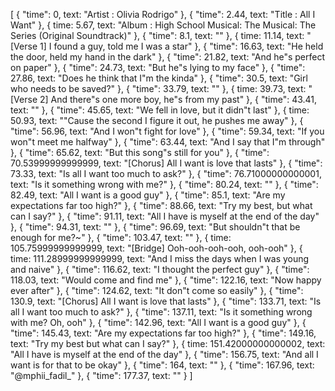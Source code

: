 [
   { "time": 0, text: "Artist : Olivia Rodrigo" },
   { "time": 2.44, text: "Title : All I Want" },
   {
     time: 5.67,
     text: "Album : High School Musical: The Musical: The Series (Original Soundtrack)"
   },
   { "time": 8.1, text: "" },
   {
     time: 11.14,
     text: "[Verse 1] I found a guy, told me I was a star"
   },
   { "time": 16.63, text: "He held the door, held my hand in the dark" },
   { "time": 21.82, text: "And he"s perfect on paper" },
   { "time": 24.73, text: "But he"s lying to my face" },
   { "time": 27.86, text: "Does he think that I"m the kinda" },
   { "time": 30.5, text: "Girl who needs to be saved?" },
   { "time": 33.79, text: "" },
   { time: 39.73, text: "[Verse 2] And there"s one more boy, he"s from my past"
   },
   { "time": 43.41, text: "" },
   { "time": 45.65, text: "We fell in love, but it didn"t last" },
   { time: 50.93, text: ""Cause the second I figure it out, he pushes me away" },
   { "time": 56.96, text: "And I won"t fight for love" },
   { "time": 59.34, text: "If you won"t meet me halfway" },
   { "time": 63.44, text: "And I say that I"m through" },
   { "time": 65.62, text: "But this song"s still for you" },
   { "time": 70.53999999999999, text: "[Chorus] All I want is love that lasts" },
   { "time": 73.33, text: "Is all I want too much to ask?" },
   { "time": 76.71000000000001, text: "Is it something wrong with me?" },
   { "time": 80.24, text: "" },
   { "time": 82.49, text: "All I want is a good guy" },
   { "time": 85.1, text: "Are my expectations far too high?" },
   { "time": 88.66, text: "Try my best, but what can I say?" },
   { "time": 91.11, text: "All I have is myself at the end of the day" },
   { "time": 94.31, text: "" },
   { "time": 96.69, text: "But shouldn"t that be enough for me?~" },
   { "time": 103.47, text: "" },
   {
     time: 105.75999999999999,
     text: "[Bridge] Ooh-ooh-ooh-ooh, ooh-ooh"
   },
   {
     time: 111.28999999999999,
     text: "And I miss the days when I was young and naive"
   },
   { "time": 116.62, text: "I thought the perfect guy" },
   { "time": 118.03, text: "Would come and find me" },
   { "time": 122.16, text: "Now happy ever after" },
   { "time": 124.62, text: "It don"t come so easily" },
   { "time": 130.9, text: "[Chorus] All I want is love that lasts" },
   { "time": 133.71, text: "Is all I want too much to ask?" },
   { "time": 137.11, text: "Is it something wrong with me? Oh, ooh" },
   { "time": 142.96, text: "All I want is a good guy" },
   { "time": 145.43, text: "Are my expectations far too high?" },
   { "time": 149.16, text: "Try my best but what can I say?" },
   {
     time: 151.42000000000002,
     text: "All I have is myself at the end of the day"
   },
   { "time": 156.75, text: "And all I want is for that to be okay" },
   { "time": 164, text: "" },
   { "time": 167.96, text: "@mphii_fadil_" },
   { "time": 177.37, text: "" }
 ]